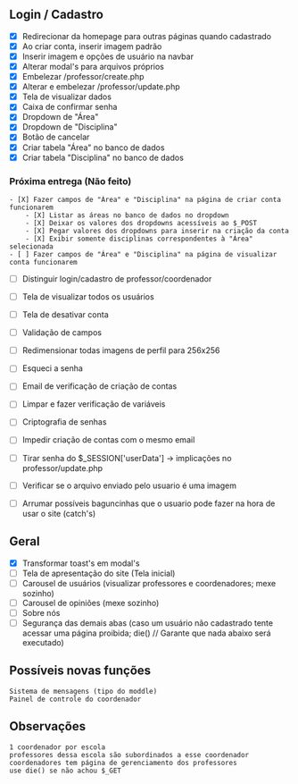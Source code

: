 ## Login / Cadastro
- [X] Redirecionar da homepage para outras páginas quando cadastrado
- [X] Ao criar conta, inserir imagem padrão
- [X] Inserir imagem e opções de usuário na navbar
- [X] Alterar modal's para arquivos próprios
- [X] Embelezar /professor/create.php
- [X] Alterar e embelezar /professor/update.php
- [X] Tela de visualizar dados
- [X] Caixa de confirmar senha
- [X] Dropdown de "Área"
- [X] Dropdown de "Disciplina"
- [X] Botão de cancelar
- [X] Criar tabela "Área" no banco de dados
- [X] Criar tabela "Disciplina" no banco de dados

### Próxima entrega (Não feito)
	- [X] Fazer campos de "Área" e "Disciplina" na página de criar conta funcionarem
		- [X] Listar as áreas no banco de dados no dropdown
		- [X] Deixar os valores dos dropdowns acessíveis ao $_POST
		- [X] Pegar valores dos dropdowns para inserir na criação da conta
		- [X] Exibir somente disciplinas correspondentes à "Área" selecionada
	- [ ] Fazer campos de "Área" e "Disciplina" na página de visualizar conta funcionarem

- [ ] Distinguir login/cadastro de professor/coordenador
- [ ] Tela de visualizar todos os usuários
- [ ] Tela de desativar conta
- [ ] Validação de campos 
- [ ] Redimensionar todas imagens de perfil para 256x256
- [ ] Esqueci a senha
- [ ] Email de verificação de criação de contas
- [ ] Limpar e fazer verificação de variáveis
- [ ] Criptografia de senhas
- [ ] Impedir criação de contas com o mesmo email
- [ ] Tirar senha do $_SESSION['userData'] -> implicações no professor/update.php
- [ ] Verificar se o arquivo enviado pelo usuario é uma imagem
- [ ] Arrumar possíveis baguncinhas que o usuario pode fazer na hora de usar o site (catch's)




## Geral
- [X] Transformar toast's em modal's
- [ ] Tela de apresentação do site (Tela inicial)
- [ ] Carousel de usuários (visualizar professores e coordenadores; mexe sozinho)
- [ ] Carousel de opiniões (mexe sozinho)
- [ ] Sobre nós
- [ ] Segurança das demais abas (caso um usuário não cadastrado tente acessar uma página proibida; die() // Garante que nada abaixo será executado)

## Possíveis novas funções
	Sistema de mensagens (tipo do moddle)
	Painel de controle do coordenador


## Observações
	1 coordenador por escola
	professores dessa escola são subordinados a esse coordenador
	coordenadores tem página de gerenciamento dos professores                                               
	use die() se não achou $_GET
